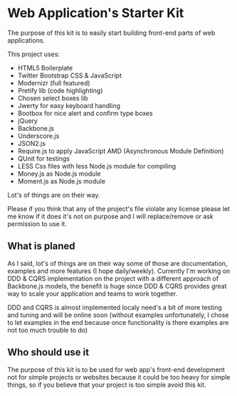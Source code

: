 Web Application's Starter Kit
=============================

The purpose of this kit is to easily start building front-end parts of web applications.

This project uses:

* HTML5 Boilerplate
* Twitter Bootstrap CSS & JavaScript
* Modernizr (full featured)
* Pretify lib (code highlighting)
* Chosen select boxes lib
* Jwerty for easy keyboard handling
* Bootbox for nice alert and confirm type boxes
* jQuery
* Backbone.js
* Underscore.js
* JSON2.js
* Require.js to apply JavaScript AMD (Asynchronous Module Definition)
* QUnit for testings
* LESS Css files with less Node.js module for compiling
* Money.js as Node.js module
* Moment.js as Node.js module


Lot's of things are on their way.

Please if you think that any of the project's file violate any license please let me know if it does it's not on purpose and I will replace/remove or ask permission to use it.


What is planed
--------------
As I said, lot's of things are on their way some of those are documentation, examples and more features (I hope daily/weekly). 
Currently I'm working on DDD & CQRS implementation on the project with a different approach of Backbone.js models, the benefit is huge since DDD & CQRS provides great way to scale your application and teams to work together.

DDD and CQRS is almost implemented localy need's a bit of more testing and tuning and will be online soon (without examples unfortunately, I chose to let examples in the end because once functionality is there examples are not too much trouble to do)

Who should use it
-----------------

The purpose of this kit is to be used for web app's front-end development not for simple projects or websites because it could be too heavy for simple things, so if you believe that your project is too simple avoid this kit.